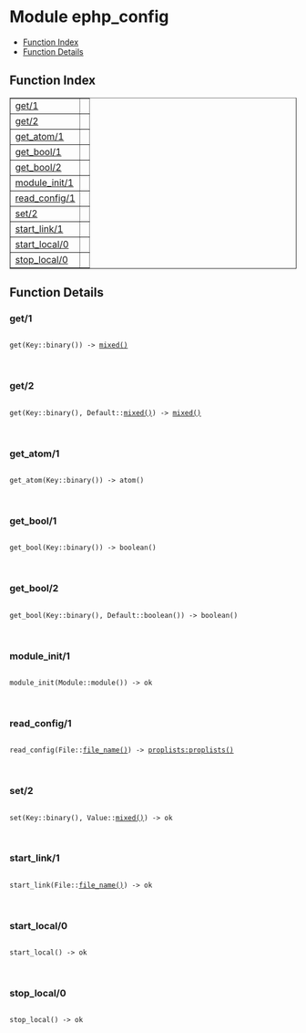 

# Module ephp_config #
* [Function Index](#index)
* [Function Details](#functions)

<a name="index"></a>

## Function Index ##


<table width="100%" border="1" cellspacing="0" cellpadding="2" summary="function index"><tr><td valign="top"><a href="#get-1">get/1</a></td><td></td></tr><tr><td valign="top"><a href="#get-2">get/2</a></td><td></td></tr><tr><td valign="top"><a href="#get_atom-1">get_atom/1</a></td><td></td></tr><tr><td valign="top"><a href="#get_bool-1">get_bool/1</a></td><td></td></tr><tr><td valign="top"><a href="#get_bool-2">get_bool/2</a></td><td></td></tr><tr><td valign="top"><a href="#module_init-1">module_init/1</a></td><td></td></tr><tr><td valign="top"><a href="#read_config-1">read_config/1</a></td><td></td></tr><tr><td valign="top"><a href="#set-2">set/2</a></td><td></td></tr><tr><td valign="top"><a href="#start_link-1">start_link/1</a></td><td></td></tr><tr><td valign="top"><a href="#start_local-0">start_local/0</a></td><td></td></tr><tr><td valign="top"><a href="#stop_local-0">stop_local/0</a></td><td></td></tr></table>


<a name="functions"></a>

## Function Details ##

<a name="get-1"></a>

### get/1 ###

<pre><code>
get(Key::binary()) -&gt; <a href="#type-mixed">mixed()</a>
</code></pre>
<br />

<a name="get-2"></a>

### get/2 ###

<pre><code>
get(Key::binary(), Default::<a href="#type-mixed">mixed()</a>) -&gt; <a href="#type-mixed">mixed()</a>
</code></pre>
<br />

<a name="get_atom-1"></a>

### get_atom/1 ###

<pre><code>
get_atom(Key::binary()) -&gt; atom()
</code></pre>
<br />

<a name="get_bool-1"></a>

### get_bool/1 ###

<pre><code>
get_bool(Key::binary()) -&gt; boolean()
</code></pre>
<br />

<a name="get_bool-2"></a>

### get_bool/2 ###

<pre><code>
get_bool(Key::binary(), Default::boolean()) -&gt; boolean()
</code></pre>
<br />

<a name="module_init-1"></a>

### module_init/1 ###

<pre><code>
module_init(Module::module()) -&gt; ok
</code></pre>
<br />

<a name="read_config-1"></a>

### read_config/1 ###

<pre><code>
read_config(File::<a href="#type-file_name">file_name()</a>) -&gt; <a href="proplists.md#type-proplists">proplists:proplists()</a>
</code></pre>
<br />

<a name="set-2"></a>

### set/2 ###

<pre><code>
set(Key::binary(), Value::<a href="#type-mixed">mixed()</a>) -&gt; ok
</code></pre>
<br />

<a name="start_link-1"></a>

### start_link/1 ###

<pre><code>
start_link(File::<a href="#type-file_name">file_name()</a>) -&gt; ok
</code></pre>
<br />

<a name="start_local-0"></a>

### start_local/0 ###

<pre><code>
start_local() -&gt; ok
</code></pre>
<br />

<a name="stop_local-0"></a>

### stop_local/0 ###

<pre><code>
stop_local() -&gt; ok
</code></pre>
<br />

